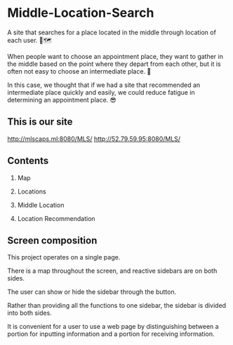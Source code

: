 # Middle-Location-Search

A site that searches for a place located in the middle through location of each user. 📍🗺

When people want to choose an appointment place, they want to gather in the middle based on the point where they depart from each other, but it is often not easy to choose an intermediate place. 🤔

In this case, we thought that if we had a site that recommended an intermediate place quickly and easily, we could reduce fatigue in determining an appointment place. 😎

## This is our site

http://mlscaps.ml:8080/MLS/
http://52.79.59.95:8080/MLS/

## Contents

1. Map

2. Locations

3. Middle Location

4. Location Recommendation

## Screen composition

This project operates on a single page.

There is a map throughout the screen, and reactive sidebars are on both sides.

The user can show or hide the sidebar through the button. 

Rather than providing all the functions to one sidebar, the sidebar is divided into both sides.

It is convenient for a user to use a web page by distinguishing between a portion for inputting information and a portion for receiving information.


